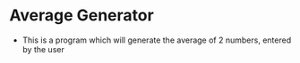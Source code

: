 # Average Generator
- This is a program which will generate the average of 2 numbers, entered by the user
